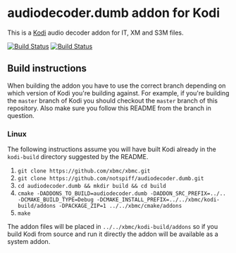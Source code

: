 # audiodecoder.dumb addon for Kodi

This is a [Kodi](http://kodi.tv) audio decoder addon for IT, XM and S3M files.

[![Build Status](https://travis-ci.org/notspiff/audiodecoder.dumb.svg?branch=master)](https://travis-ci.org/notspiff/audiodecoder.dumb)
[![Build Status](https://ci.appveyor.com/api/projects/status/github/notspiff/audiodecoder.dumb?svg=true)](https://ci.appveyor.com/project/notspiff/audiodecoder-dumb)

## Build instructions

When building the addon you have to use the correct branch depending on which version of Kodi you're building against. 
For example, if you're building the `master` branch of Kodi you should checkout the `master` branch of this repository. 
Also make sure you follow this README from the branch in question.

### Linux

The following instructions assume you will have built Kodi already in the `kodi-build` directory 
suggested by the README.

1. `git clone https://github.com/xbmc/xbmc.git`
2. `git clone https://github.com/notspiff/audiodecoder.dumb.git`
3. `cd audiodecoder.dumb && mkdir build && cd build`
4. `cmake -DADDONS_TO_BUILD=audiodecoder.dumb -DADDON_SRC_PREFIX=../.. -DCMAKE_BUILD_TYPE=Debug -DCMAKE_INSTALL_PREFIX=../../xbmc/kodi-build/addons -DPACKAGE_ZIP=1 ../../xbmc/cmake/addons`
5. `make`

The addon files will be placed in `../../xbmc/kodi-build/addons` so if you build Kodi from source and run it directly 
the addon will be available as a system addon.
